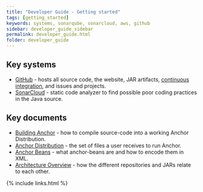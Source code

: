 ```yaml
---
title: "Developer Guide - Getting started"
tags: [getting_started]
keywords: systems, sonarqube, sonarcloud, aws, github
sidebar: developer_guide_sidebar
permalink: developer_guide.html
folder: developer_guide
---
```


## Key systems

* [GitHub](/developer_guide_environment_github.html) - hosts all source code, the website, JAR artifacts, [continuous integration](https://github.com/actions), and issues and projects.
* [SonarCloud](/developer_guide_environment_sonarcloud.html) - static code analyzer to find possible poor coding practices in the Java source.

## Key documents

* [Building Anchor](/developer_guide_building_anchor.html) - how to compile source-code into a working Anchor Distribution.
* [Anchor Distribution](/developer_guide_anchor_distribution.html) - the set of files a user receives to run Anchor.
* [Anchor Beans](/developer_guide_anchor_beans.html) - what anchor-beans are and how to encode them in XML.
* [Architecture Overview](/developer_guide_architecture_overview.html) - how the different repositories and JARs relate to each other.

{% include links.html %}
